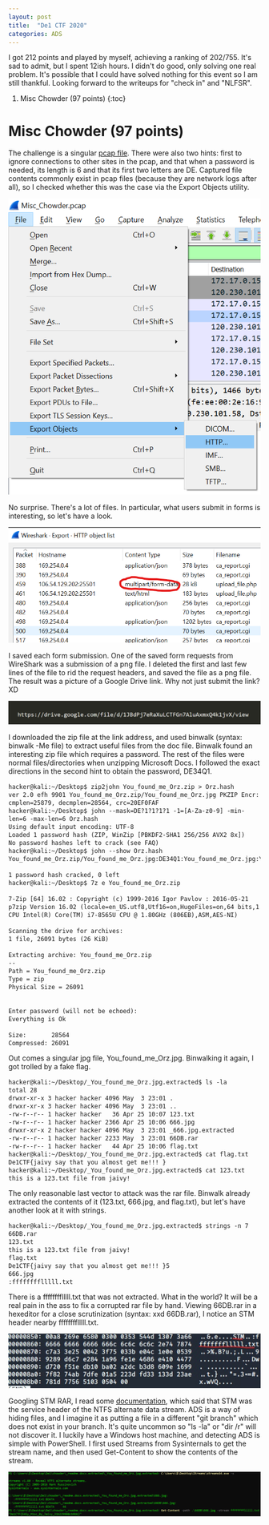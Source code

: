 ```yaml
---
layout: post
title:  "De1 CTF 2020"
categories: ADS
---
```

I got 212 points and played by myself, achieving a ranking of 202/755. It's sad to admit, but I spent 12ish hours. I didn't do good, only solving one real problem. It's possible that I could have solved nothing for this event so I am still thankful. Looking forward to the writeups for "check in" and "NLFSR".

1. Misc Chowder (97 points)
{:toc}

# Misc Chowder (97 points)

The challenge is a singular [pcap file](/assets/de1/Misc_Chowder.pcap). There were also two hints: first to ignore connections to other sites in the pcap, and that when a password is needed, its length is 6 and that its first two letters are DE. Captured file contents commonly exist in pcap files (because they are network logs after all), so I checked whether this was the case via the Export Objects utility.

![export](/assets/de1/export.png)


No surprise. There's a lot of files. In particular, what users submit in forms is interesting, so let's have a look.

![images](/assets/de1/images.png)


I saved each form submission. One of the saved form requests from WireShark was a submission of a png file. I deleted the first and last few lines of the file to rid the request headers, and saved the file as a png file. The result was a picture of a Google Drive link. Why not just submit the link? XD

![7.png](/assets/de1/7.png)


I downloaded the zip file at the link address, and used binwalk (syntax: binwalk -Me file) to extract useful files from the doc file. Binwalk found an interesting zip file which requires a password. The rest of the files were normal files/directories when unzipping Microsoft Docs. I followed the exact directions in the second hint to obtain the password, DE34Q1.

```console
hacker@kali:~/Desktop$ zip2john You_found_me_Orz.zip > Orz.hash
ver 2.0 efh 9901 You_found_me_Orz.zip/You_found_me_Orz.jpg PKZIP Encr: cmplen=25879, decmplen=28564, crc=20EF0FAF
hacker@kali:~/Desktop$ john --mask=DE?1?1?1?1 -1=[A-Za-z0-9] -min-len=6 -max-len=6 Orz.hash
Using default input encoding: UTF-8
Loaded 1 password hash (ZIP, WinZip [PBKDF2-SHA1 256/256 AVX2 8x])
No password hashes left to crack (see FAQ)
hacker@kali:~/Desktop$ john --show Orz.hash 
You_found_me_Orz.zip/You_found_me_Orz.jpg:DE34Q1:You_found_me_Orz.jpg:You_found_me_Orz.zip:You_found_me_Orz.zip

1 password hash cracked, 0 left
hacker@kali:~/Desktop$ 7z e You_found_me_Orz.zip 

7-Zip [64] 16.02 : Copyright (c) 1999-2016 Igor Pavlov : 2016-05-21
p7zip Version 16.02 (locale=en_US.utf8,Utf16=on,HugeFiles=on,64 bits,1 CPU Intel(R) Core(TM) i7-8565U CPU @ 1.80GHz (806EB),ASM,AES-NI)

Scanning the drive for archives:
1 file, 26091 bytes (26 KiB)

Extracting archive: You_found_me_Orz.zip
--
Path = You_found_me_Orz.zip
Type = zip
Physical Size = 26091

    
Enter password (will not be echoed):
Everything is Ok           

Size:       28564
Compressed: 26091
```


Out comes a singular jpg file, You_found_me_Orz.jpg. Binwalking it again, I got trolled by a fake flag.

```console
hacker@kali:~/Desktop/_You_found_me_Orz.jpg.extracted$ ls -la
total 28
drwxr-xr-x 3 hacker hacker 4096 May  3 23:01 .
drwxr-xr-x 3 hacker hacker 4096 May  3 23:01 ..
-rw-r--r-- 1 hacker hacker   36 Apr 25 10:07 123.txt
-rw-r--r-- 1 hacker hacker 2366 Apr 25 10:06 666.jpg
drwxr-xr-x 2 hacker hacker 4096 May  3 23:01 _666.jpg.extracted
-rw-r--r-- 1 hacker hacker 2233 May  3 23:01 66DB.rar
-rw-r--r-- 1 hacker hacker   44 Apr 25 10:06 flag.txt
hacker@kali:~/Desktop/_You_found_me_Orz.jpg.extracted$ cat flag.txt
De1CTF{jaivy say that you almost get me!!! }
hacker@kali:~/Desktop/_You_found_me_Orz.jpg.extracted$ cat 123.txt
this is a 123.txt file from jaivy!
```


The only reasonable last vector to attack was the rar file. Binwalk already extracted the contents of it (123.txt, 666.jpg, and flag.txt), but let's have another look at it with strings.

```console
hacker@kali:~/Desktop/_You_found_me_Orz.jpg.extracted$ strings -n 7 66DB.rar 
123.txt
this is a 123.txt file from jaivy!
flag.txt
De1CTF{jaivy say that you almost get me!!! }5
666.jpg
:fffffffflllll.txt
```


There is a fffffffflllll.txt that was not extracted. What in the world? It will be a real pain in the ass to fix a corrupted rar file by hand. Viewing 66DB.rar in a hexeditor for a close scrutinization (syntax: xxd 66DB.rar), I notice an STM header nearby fffffffflllll.txt.

![hexdump](/assets/de1/hexdump.jpg)


Googling STM RAR, I read some [documentation](https://www.rarlab.com/technote.htm), which said that STM was the service header of the NTFS alternate data stream. ADS is a way of hiding files, and I imagine it as putting a file in a different "git branch" which does not exist in your branch. It's quite uncommon so "ls -la" or "dir /r" will not discover it. I luckily have a Windows host machine, and detecting ADS is simple with PowerShell. I first used Streams from Sysinternals to get the stream name, and then used Get-Content to show the contents of the stream.

![flag](/assets/de1/flag.png)